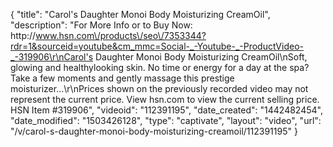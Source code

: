 {
    "title": "Carol's Daughter Monoi Body Moisturizing CreamOil",
    "description": "For More Info or to Buy Now: http:\/\/www.hsn.com\/products\/seo\/7353344?rdr=1&sourceid=youtube&cm_mmc=Social-_-Youtube-_-ProductVideo-_-319906\r\nCarol's Daughter Monoi Body Moisturizing CreamOil\nSoft, glowing and healthylooking skin. No time or energy for a day at the spa? Take a few moments and gently massage this prestige moisturizer...\r\nPrices shown on the previously recorded video may not represent the current price.  View hsn.com to view the current selling price. HSN Item #319906",
    "videoid": "112391195",
    "date_created": "1442482454",
    "date_modified": "1503426128",
    "type": "captivate",
    "layout": "video",
    "url": "\/v\/carol-s-daughter-monoi-body-moisturizing-creamoil\/112391195"
}